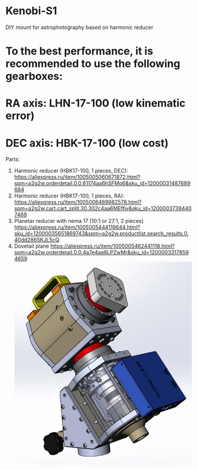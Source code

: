 # Kenobi-S1
 DIY mount for astrophotography based on harmonic reducer
 # To the best performance, it is recommended to use the following gearboxes:
# RA axis: LHN-17-100 (low kinematic error)
# DEC axis: HBK-17-100 (low cost)
Parts:
1. Harmonic reducer (HBK17-100, 1 pieces, DEC): https://aliexpress.ru/item/1005005060671872.html?spm=a2g2w.orderdetail.0.0.61174aa6hSFMq6&sku_id=12000031487689684
2. Harmonic reducer (HBK17-100, 1 pieces, RA): https://aliexpress.ru/item/1005006489982578.html?spm=a2g2w.cart.cart_split.30.302c4aa6MEffiv&sku_id=12000037394407469
3. Planetar reducer with nema 17 (10:1 or 27:1, 2 pieces) https://aliexpress.ru/item/1005005444119644.html?sku_id=12000035651869743&spm=a2g2w.productlist.search_results.0.40dd2865KJL5cQ
4. Dovetail plane https://aliexpress.ru/item/1005005462441118.html?spm=a2g2w.orderdetail.0.0.4a7e4aa6LPZwMr&sku_id=12000033178594659
![Image alt](https://github.com/Laplase555/Kenobi-S1/blob/11910ff249c89891720dcb1e33e6c21a1d487798/PIC/2024-03-20%20231614.jpg)
